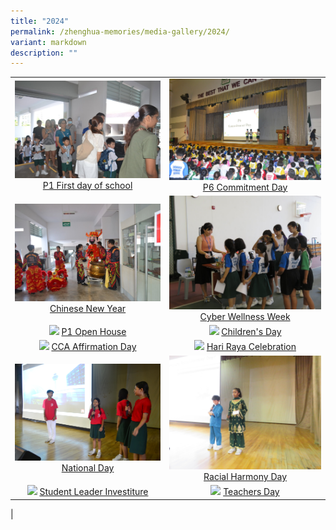 ```yaml
---
title: "2024"
permalink: /zhenghua-memories/media-gallery/2024/
variant: markdown
description: ""
---
```

|                 |                                     |
|:-------------:|:----------------:|
| ![](/images/Media%20gallery/2024/P1_First_Day_at_School.JPG) <a href="https://photos.app.goo.gl/NKAAarK2PXyX5gEHA" target="_blank"> P1 First day of school</a>      |![](/images/Media%20gallery/2024/P6_Commitment_Day.JPG)    <a href="https://photos.app.goo.gl/63EadkAnq13KZ6Wc6" target="_blank"> P6 Commitment Day</a>
|  ![](/images/Media%20gallery/2024/CNY2024.jpg) <a href="https://photos.app.goo.gl/pfxRohY2CJ7n5kTq7" target="_blank"> Chinese New Year</a>      |![](/images/Media%20gallery/2024/CWW2024.jpg)    <a href="https://photos.app.goo.gl/c2b2BNQvTc3iCRoS6" target="_blank"> Cyber Wellness Week</a>
| ![](/images/Media%20gallery/2024/P1_Open_House.jpg) <a href="https://photos.app.goo.gl/dqiuZr3DkThuHNae6" target="_blank"> P1 Open House</a>      |![](/images/Media%20gallery/2024/Childrens_Day.jpg)    <a href="https://photos.app.goo.gl/hMbhwogd51HcBanq6" target="_blank"> Children's Day</a>
|  ![](/images/Media%20gallery/2024/CCA_Affirmation_Day.jpg) <a href="https://photos.app.goo.gl/JD8XqAMkHh2CwBch9" target="_blank"> CCA Affirmation Day</a>      |![](/images/Media%20gallery/2024/Hari_Raya.jpg)    <a href="https://photos.app.goo.gl/GeHFY6ow7toDqvVp6" target="_blank"> Hari Raya Celebration</a>
| ![](/images/Media%20gallery/2024/National_Day.jpg) <a href="https://photos.app.goo.gl/8XoTJMhddPHxAesp6" target="_blank"> National Day</a>      |![](/images/Media%20gallery/2024/Racial_Harmony_Day.jpg)    <a href="https://photos.app.goo.gl/VcwPXWP2XRJYCoMD9" target="_blank"> Racial Harmony Day</a>
|  ![](/images/Media%20gallery/2024/Student_Leader_Investiture.jpg) <a href="https://photos.app.goo.gl/s2Yjf7zbRgtvEhqX8" target="_blank"> Student Leader Investiture</a>      |![](/images/Media%20gallery/2024/Teachers_Day.jpg)    <a href="https://photos.app.goo.gl/KRsuXC4J7wpQA4wdA" target="_blank"> Teachers Day</a>
|
